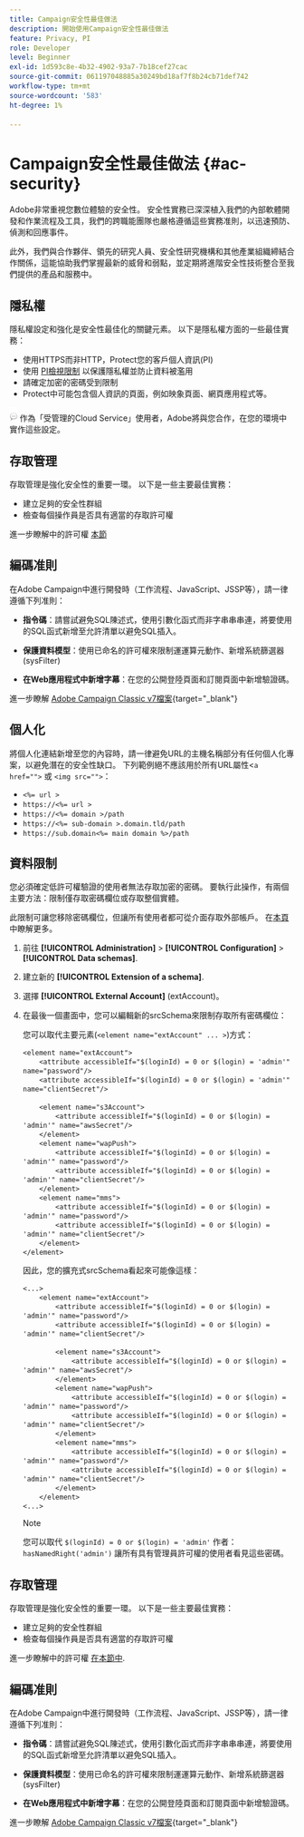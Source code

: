 ```yaml
---
title: Campaign安全性最佳做法
description: 開始使用Campaign安全性最佳做法
feature: Privacy, PI
role: Developer
level: Beginner
exl-id: 1d593c8e-4b32-4902-93a7-7b18cef27cac
source-git-commit: 061197048885a30249bd18af7f8b24cb71def742
workflow-type: tm+mt
source-wordcount: '583'
ht-degree: 1%

---
```


# Campaign安全性最佳做法 {#ac-security}

Adobe非常重視您數位體驗的安全性。 安全性實務已深深植入我們的內部軟體開發和作業流程及工具，我們的跨職能團隊也嚴格遵循這些實務准則，以迅速預防、偵測和回應事件。

此外，我們與合作夥伴、領先的研究人員、安全性研究機構和其他產業組織締結合作關係，這能協助我們掌握最新的威脅和弱點，並定期將進階安全性技術整合至我們提供的產品和服務中。

## 隱私權

隱私權設定和強化是安全性最佳化的關鍵元素。 以下是隱私權方面的一些最佳實務：

* 使用HTTPS而非HTTP，Protect您的客戶個人資訊(PI)
* 使用 [PI檢視限制](../dev/restrict-pi-view.md) 以保護隱私權並防止資料被濫用
* 請確定加密的密碼受到限制
* Protect中可能包含個人資訊的頁面，例如映象頁面、網頁應用程式等。

![](../assets/do-not-localize/speech.png)  作為「受管理的Cloud Service」使用者，Adobe將與您合作，在您的環境中實作這些設定。


## 存取管理

存取管理是強化安全性的重要一環。 以下是一些主要最佳實務：

* 建立足夠的安全性群組
* 檢查每個操作員是否具有適當的存取許可權

進一步瞭解中的許可權 [本節](../start/gs-permissions.md)

## 編碼准則

在Adobe Campaign中進行開發時（工作流程、JavaScript、JSSP等），請一律遵循下列准則：

* **指令碼**：請嘗試避免SQL陳述式，使用引數化函式而非字串串串連，將要使用的SQL函式新增至允許清單以避免SQL插入。

* **保護資料模型**：使用已命名的許可權來限制運運算元動作、新增系統篩選器(sysFilter)

* **在Web應用程式中新增字幕**：在您的公開登陸頁面和訂閱頁面中新增驗證碼。

進一步瞭解 [Adobe Campaign Classic v7檔案](https://experienceleague.adobe.com/docs/campaign-classic/using/installing-campaign-classic/security-privacy/scripting-coding-guidelines.html#installing-campaign-classic){target="_blank"}


## 個人化

將個人化連結新增至您的內容時，請一律避免URL的主機名稱部分有任何個人化專案，以避免潛在的安全性缺口。 下列範例絕不應該用於所有URL屬性&lt;`a href="">` 或 `<img src="">`：

* `<%= url >`
* `https://<%= url >`
* `https://<%= domain >/path`
* `https://<%= sub-domain >.domain.tld/path`
* `https://sub.domain<%= main domain %>/path`

## 資料限制

您必須確定低許可權驗證的使用者無法存取加密的密碼。 要執行此操作，有兩個主要方法：限制僅存取密碼欄位或存取整個實體。

此限制可讓您移除密碼欄位，但讓所有使用者都可從介面存取外部帳戶。 在[本頁](../dev/restrict-pi-view.md)中瞭解更多。

1. 前往 **[!UICONTROL Administration]** > **[!UICONTROL Configuration]** > **[!UICONTROL Data schemas]**.

1. 建立新的 **[!UICONTROL Extension of a schema]**.

1. 選擇 **[!UICONTROL External Account]** (extAccount)。

1. 在最後一個畫面中，您可以編輯新的srcSchema來限制存取所有密碼欄位：

   您可以取代主要元素(`<element name="extAccount" ... >`)方式：

   ```
   <element name="extAccount">
       <attribute accessibleIf="$(loginId) = 0 or $(login) = 'admin'" name="password"/>
       <attribute accessibleIf="$(loginId) = 0 or $(login) = 'admin'" name="clientSecret"/>
   
       <element name="s3Account">
           <attribute accessibleIf="$(loginId) = 0 or $(login) = 'admin'" name="awsSecret"/>
       </element>
       <element name="wapPush">
           <attribute accessibleIf="$(loginId) = 0 or $(login) = 'admin'" name="password"/>
           <attribute accessibleIf="$(loginId) = 0 or $(login) = 'admin'" name="clientSecret"/>
       </element>
       <element name="mms">
           <attribute accessibleIf="$(loginId) = 0 or $(login) = 'admin'" name="password"/>
           <attribute accessibleIf="$(loginId) = 0 or $(login) = 'admin'" name="clientSecret"/>
       </element>
   </element>
   ```

   因此，您的擴充式srcSchema看起來可能像這樣：

   ```
   <...>
       <element name="extAccount">
           <attribute accessibleIf="$(loginId) = 0 or $(login) = 'admin'" name="password"/>
           <attribute accessibleIf="$(loginId) = 0 or $(login) = 'admin'" name="clientSecret"/>
   
           <element name="s3Account">
               <attribute accessibleIf="$(loginId) = 0 or $(login) = 'admin'" name="awsSecret"/>
           </element>
           <element name="wapPush">
               <attribute accessibleIf="$(loginId) = 0 or $(login) = 'admin'" name="password"/>
               <attribute accessibleIf="$(loginId) = 0 or $(login) = 'admin'" name="clientSecret"/>
           </element>
           <element name="mms">
               <attribute accessibleIf="$(loginId) = 0 or $(login) = 'admin'" name="password"/>
               <attribute accessibleIf="$(loginId) = 0 or $(login) = 'admin'" name="clientSecret"/>
           </element>
       </element>
   <...> 
   ```

   >[!NOTE]
   >
   >您可以取代 `$(loginId) = 0 or $(login) = 'admin'` 作者： `hasNamedRight('admin')` 讓所有具有管理員許可權的使用者看見這些密碼。


## 存取管理

存取管理是強化安全性的重要一環。 以下是一些主要最佳實務：

* 建立足夠的安全性群組
* 檢查每個操作員是否具有適當的存取許可權

進一步瞭解中的許可權 [在本節中](../start/gs-permissions.md).

## 編碼准則

在Adobe Campaign中進行開發時（工作流程、JavaScript、JSSP等），請一律遵循下列准則：

* **指令碼**：請嘗試避免SQL陳述式，使用引數化函式而非字串串串連，將要使用的SQL函式新增至允許清單以避免SQL插入。

* **保護資料模型**：使用已命名的許可權來限制運運算元動作、新增系統篩選器(sysFilter)

* **在Web應用程式中新增字幕**：在您的公開登陸頁面和訂閱頁面中新增驗證碼。

進一步瞭解 [Adobe Campaign Classic v7檔案](https://experienceleague.adobe.com/docs/campaign-classic/using/installing-campaign-classic/security-privacy/scripting-coding-guidelines.html#installing-campaign-classic){target="_blank"}
